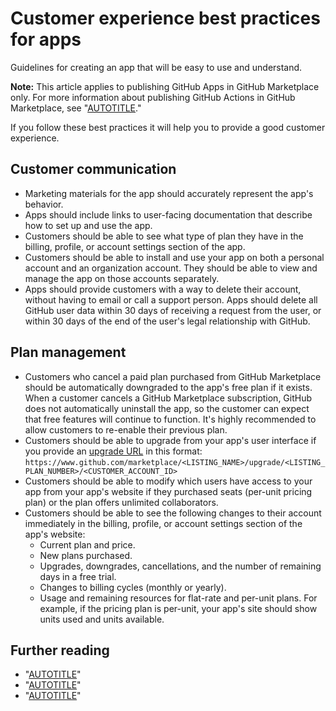 # Customer experience best practices for apps

Guidelines for creating an app that will be easy to use and understand.

<div class="ghd-spotlight ghd-spotlight-note border rounded-1 my-3 p-3 f5 color-border-accent-emphasis color-bg-accent">

**Note:** This article applies to publishing GitHub Apps in GitHub Marketplace only. For more information about publishing GitHub Actions in GitHub Marketplace, see "[AUTOTITLE](/actions/creating-actions/publishing-actions-in-github-marketplace)."

</div>

If you follow these best practices it will help you to provide a good customer experience.

## Customer communication

- Marketing materials for the app should accurately represent the app's behavior.
- Apps should include links to user-facing documentation that describe how to set up and use the app.
- Customers should be able to see what type of plan they have in the billing, profile, or account settings section of the app.
- Customers should be able to install and use your app on both a personal account and an organization account. They should be able to view and manage the app on those accounts separately.
- Apps should provide customers with a way to delete their account, without having to email or call a support person. Apps should delete all GitHub user data within 30 days of receiving a request from the user, or within 30 days of the end of the user's legal relationship with GitHub.

## Plan management

- Customers who cancel a paid plan purchased from GitHub Marketplace should be automatically downgraded to the app's free plan if it exists. When a customer cancels a GitHub Marketplace subscription, GitHub does not automatically uninstall the app, so the customer can expect that free features will continue to function. It's highly recommended to allow customers to re-enable their previous plan.
- Customers should be able to upgrade from your app's user interface if you provide an [upgrade URL](/apps/publishing-apps-to-github-marketplace/using-the-github-marketplace-api-in-your-app/handling-plan-changes#about-upgrade-urls) in this format: `https://www.github.com/marketplace/<LISTING_NAME>/upgrade/<LISTING_PLAN_NUMBER>/<CUSTOMER_ACCOUNT_ID>`
- Customers should be able to modify which users have access to your app from your app's website if they purchased seats (per-unit pricing plan) or the plan offers unlimited collaborators.
- Customers should be able to see the following changes to their account immediately in the billing, profile, or account settings section of the app's website:
  - Current plan and price.
  - New plans purchased.
  - Upgrades, downgrades, cancellations, and the number of remaining days in a free trial.
  - Changes to billing cycles (monthly or yearly).
  - Usage and remaining resources for flat-rate and per-unit plans. For example, if the pricing plan is per-unit, your app's site should show units used and units available.

## Further reading

- "[AUTOTITLE](/apps/creating-github-apps/about-creating-github-apps/best-practices-for-creating-a-github-app)"
- "[AUTOTITLE](/apps/oauth-apps/building-oauth-apps/best-practices-for-creating-an-oauth-app)"
- "[AUTOTITLE](/apps/github-marketplace/creating-apps-for-github-marketplace/security-best-practices-for-apps-on-github-marketplace)"
